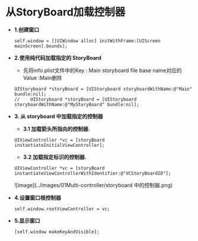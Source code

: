 # 从StoryBoard加载控制器

- **1.创建窗口**

  ```objc
  self.window = [[UIWindow alloc] initWithFrame:[UIScreen mainScreen].bounds];
  ```

- **2.使用纯代码加载指定的 StoryBoard**
    - 先将info.plist文件中的Key : Main storyboard file base name对应的Value :Main删除

  ```objc
  UIStoryboard *storyBoard = [UIStoryboard storyboardWithName:@"Main" bundle:nil];
  //    UIStoryboard *storyBoard = [UIStoryboard storyboardWithName:@"MyStoryBoard" bundle:nil];
  ```

- **3. 从 storyboard 中加载指定的控制器**
    - **3.1 加载箭头所指向的控制器.**

  ```objc
  UIViewController *vc = [storyBoard instantiateInitialViewController];
  ```

    - **3.2 加载指定标识的控制器.**

  ```objc
  UIViewController *vc = [storyBoard instantiateViewControllerWithIdentifier:@"VCStoryBoardID"];
  ```
  
  ![image](../images/01Multi-controller/storyboard 中的控制器.png)
  
- **4.设置窗口根控制器**

  ```objc
  self.window.rootViewController = vc;
  ```
  
- **5.显示窗口**

  ```objc
  [self.window makeKeyAndVisible];
  ```
  











